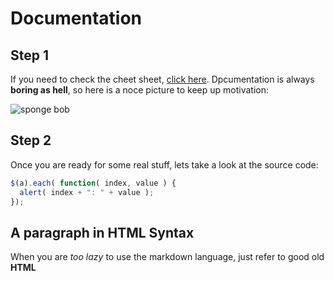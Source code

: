 # Documentation
## Step 1
If you need to check the cheet sheet, [click here]( ttps://github.com/adam-p/markdown-here/wiki/Markdown-Cheatsheet).
Dpcumentation is always **boring as hell**, so here is a noce picture to keep up motivation:

![sponge bob](https://i.imgflip.com/x41yq.jpg "Logo Title Text 1")


## Step 2
Once you are ready for some real stuff, lets take a look at the source code:
```javascript
$(a).each( function( index, value ) {
  alert( index + ": " + value );
});

```
<h2>A paragraph in HTML Syntax</h2>
When you are <i>too lazy</i> to use the markdown language, just refer to good old <b>HTML</b>
